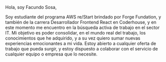 Hola, soy Facundo Sosa,

Soy estudiante del programa AWS re/Start brindado por Forge Fundation, y también de la carrera Desarrollador Frontend React en Coderhouse, y en este momento me encuentro en la búsqueda activa de trabajo en el sector IT. Mi objetivo es poder consolidar, en el mundo real del trabajo, los conocimientos que he adquirido, y a su vez quiero sumar nuevas experiencias emocionantes a mi vida. Estoy abierto a cualquier oferta de trabajo que pueda surgir, y estoy dispuesto a colaborar con el servicio de cualquier equipo o empresa que lo necesite.
